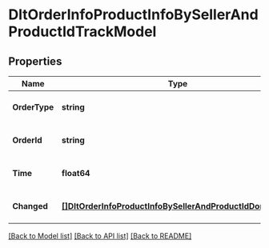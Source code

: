 # DltOrderInfoProductInfoBySellerAndProductIdTrackModel

## Properties
Name | Type | Description | Notes
------------ | ------------- | ------------- | -------------
**OrderType** | **string** |  | [optional] [default to null]
**OrderId** | **string** |  | [optional] [default to null]
**Time** | **float64** |  | [optional] [default to null]
**Changed** | [**[]DltOrderInfoProductInfoBySellerAndProductIdDoneModel**](dltOrderInfoProductInfoBySellerAndProductIdDoneModel.md) |  | [optional] [default to null]

[[Back to Model list]](../README.md#documentation-for-models) [[Back to API list]](../README.md#documentation-for-api-endpoints) [[Back to README]](../README.md)

